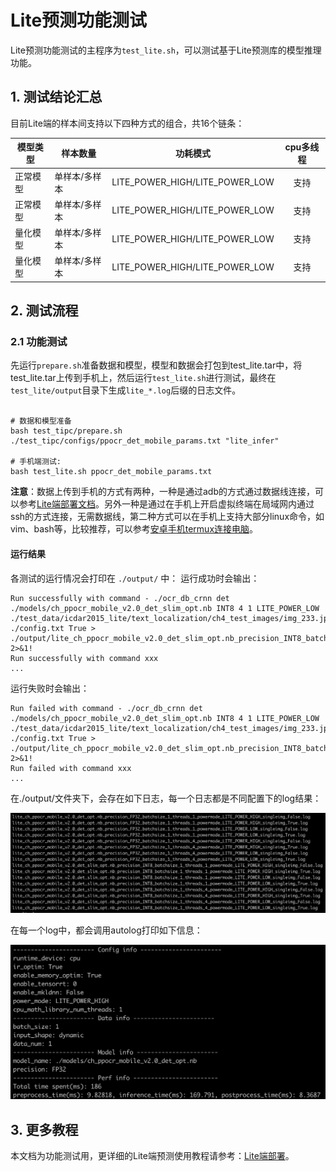 # Lite预测功能测试

Lite预测功能测试的主程序为`test_lite.sh`，可以测试基于Lite预测库的模型推理功能。

## 1. 测试结论汇总

目前Lite端的样本间支持以下四种方式的组合，共16个链条：

| 模型类型 | 样本数量 | 功耗模式 | cpu多线程 |
|  ----   |   ----   |  :----:  |  :----:  |
| 正常模型 | 单样本/多样本 | LITE_POWER_HIGH/LITE_POWER_LOW | 支持 |
| 正常模型 | 单样本/多样本 | LITE_POWER_HIGH/LITE_POWER_LOW | 支持 |
| 量化模型 | 单样本/多样本 | LITE_POWER_HIGH/LITE_POWER_LOW | 支持 |
| 量化模型 | 单样本/多样本 | LITE_POWER_HIGH/LITE_POWER_LOW | 支持 |

## 2. 测试流程

### 2.1 功能测试

先运行`prepare.sh`准备数据和模型，模型和数据会打包到test_lite.tar中，将test_lite.tar上传到手机上，然后运行`test_lite.sh`进行测试，最终在`test_lite/output`目录下生成`lite_*.log`后缀的日志文件。

```shell

# 数据和模型准备
bash test_tipc/prepare.sh ./test_tipc/configs/ppocr_det_mobile_params.txt "lite_infer"

# 手机端测试:
bash test_lite.sh ppocr_det_mobile_params.txt

```  

**注意**：数据上传到手机的方式有两种，一种是通过adb的方式通过数据线连接，可以参考[Lite端部署文档](https://github.com/PaddlePaddle/PaddleOCR/blob/develop/deploy/lite/readme.md)。另外一种是通过在手机上开启虚拟终端在局域网内通过ssh的方式连接，无需数据线，第二种方式可以在手机上支持大部分linux命令，如vim、bash等，比较推荐，可以参考[安卓手机termux连接电脑](./termux_for_android.md)。

#### 运行结果

各测试的运行情况会打印在 `./output/` 中：
运行成功时会输出：

```
Run successfully with command - ./ocr_db_crnn det ./models/ch_ppocr_mobile_v2.0_det_slim_opt.nb INT8 4 1 LITE_POWER_LOW ./test_data/icdar2015_lite/text_localization/ch4_test_images/img_233.jpg ./config.txt True > ./output/lite_ch_ppocr_mobile_v2.0_det_slim_opt.nb_precision_INT8_batchsize_1_threads_4_powermode_LITE_POWER_LOW_singleimg_True.log 2>&1!
Run successfully with command xxx
...
```

运行失败时会输出：

```
Run failed with command - ./ocr_db_crnn det ./models/ch_ppocr_mobile_v2.0_det_slim_opt.nb INT8 4 1 LITE_POWER_LOW ./test_data/icdar2015_lite/text_localization/ch4_test_images/img_233.jpg ./config.txt True > ./output/lite_ch_ppocr_mobile_v2.0_det_slim_opt.nb_precision_INT8_batchsize_1_threads_4_powermode_LITE_POWER_LOW_singleimg_True.log 2>&1!
Run failed with command xxx
...
```

在./output/文件夹下，会存在如下日志，每一个日志都是不同配置下的log结果：

<img src="lite_log.png" width="1000">

在每一个log中，都会调用autolog打印如下信息：

<img src="lite_auto_log.png" width="1000">



## 3. 更多教程

本文档为功能测试用，更详细的Lite端预测使用教程请参考：[Lite端部署](https://github.com/PaddlePaddle/PaddleOCR/blob/develop/deploy/lite/readme.md)。
